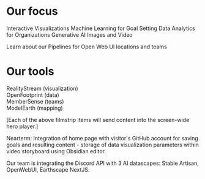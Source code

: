 # Our focus

Interactive Visualizations
Machine Learning for Goal Setting
Data Analytics for Organizations
Generative AI Images and Video

Learn about our Pipelines for Open Web UI locations and teams

# Our tools

RealityStream (visualization)  
OpenFootprint (data)  
MemberSense (teams)  
ModelEarth (mapping)

[Each of the above filmstrip items will send content into the screen-wide hero player.]

Nearterm:
Integration of home page with visitor's GitHub account for saving goals and resulting content - storage of data visualization parameters within video storyboard using Obsidian editor.

Our team is integrating the Discord API with 3 AI datascapes:
Stable Artisan, OpenWebUI, Earthscape NextJS.
